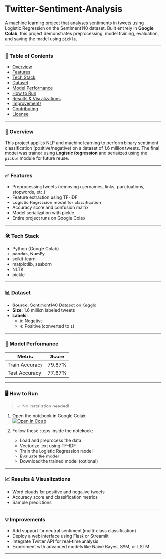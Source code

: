 # Twitter-Sentiment-Analysis

A machine learning project that analyzes sentiments in tweets using Logistic Regression on the Sentiment140 dataset. Built entirely in **Google Colab**, this project demonstrates preprocessing, model training, evaluation, and saving the model using `pickle`.

---

### 📂 Table of Contents

- [Overview](#-overview)
- [Features](#-features)
- [Tech Stack](#-tech-stack)
- [Dataset](#-dataset)
- [Model Performance](#-model-performance)
- [How to Run](#-how-to-run)
- [Results & Visualizations](#-results--visualizations)
- [Improvements](#-improvements)
- [Contributing](#-contributing)
- [License](#-license)

---

### 🧠 Overview

This project applies NLP and machine learning to perform binary sentiment classification (positive/negative) on a dataset of 1.6 million tweets. The final model was trained using **Logistic Regression** and serialized using the `pickle` module for future reuse.

---

### ✅ Features

- Preprocessing tweets (removing usernames, links, punctuations, stopwords, etc.)
- Feature extraction using TF-IDF
- Logistic Regression model for classification
- Accuracy score and confusion matrix
- Model serialization with pickle
- Entire project runs on Google Colab

---

### 🛠️ Tech Stack

- Python (Google Colab)
- pandas, NumPy
- scikit-learn
- matplotlib, seaborn
- NLTK
- pickle

---

### 📊 Dataset

- **Source**: [Sentiment140 Dataset on Kaggle](https://www.kaggle.com/kazanova/sentiment140)
- **Size**: 1.6 million labeled tweets
- **Labels**:  
  - `0`: Negative  
  - `4`: Positive (converted to `1`)

---

### 🚀 Model Performance

| Metric       | Score   |
|--------------|---------|
| Train Accuracy | 79.87% |
| Test Accuracy  | 77.67% |

---

### 🖥️ How to Run

> ✅ No installation needed!

1. Open the notebook in Google Colab:  
   [![Open in Colab](https://colab.research.google.com/assets/colab-badge.svg)](https://colab.research.google.com/drive/1sZiXBKMhKJN_fm5c7oUMgYFSBQP935DN)

2. Follow these steps inside the notebook:
   - Load and preprocess the data
   - Vectorize text using TF-IDF
   - Train the Logistic Regression model
   - Evaluate the model
   - Download the trained model (optional)

---

### 📈 Results & Visualizations

- Word clouds for positive and negative tweets
- Accuracy score and classification metrics
- Sample predictions

---

### 💡 Improvements

- Add support for neutral sentiment (multi-class classification)
- Deploy a web interface using Flask or Streamlit
- Integrate Twitter API for real-time analysis
- Experiment with advanced models like Naive Bayes, SVM, or LSTM

---

